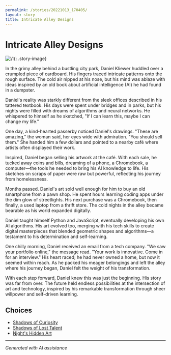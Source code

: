 ```yaml
---
permalink: /stories/20221013_170405/
layout: story
title: Intricate Alley Designs
---
```


# Intricate Alley Designs

![\1](/input_images/20221013_170405){: .story-image}

In the grimy alley behind a bustling city park, Daniel Kliewer huddled over a crumpled piece of cardboard. His fingers traced intricate patterns onto the rough surface. The cold air nipped at his nose, but his mind was ablaze with ideas inspired by an old book about artificial intelligence (AI) he had found in a dumpster.

Daniel's reality was starkly different from the sleek offices described in his tattered textbook. His days were spent under bridges and in parks, but his nights were filled with dreams of algorithms and neural networks. He whispered to himself as he sketched, "If I can learn this, maybe I can change my life."

One day, a kind-hearted passerby noticed Daniel's drawings. "These are amazing," the woman said, her eyes wide with admiration. "You should sell them." She handed him a few dollars and pointed to a nearby café where artists often displayed their work.

Inspired, Daniel began selling his artwork at the café. With each sale, he tucked away coins and bills, dreaming of a phone, a Chromebook, a computer—the tools he needed to bring his AI knowledge to life. His sketches on scraps of paper were raw but powerful, reflecting his journey from homelessness.

Months passed. Daniel's art sold well enough for him to buy an old smartphone from a pawn shop. He spent hours learning coding apps under the dim glow of streetlights. His next purchase was a Chromebook, then finally, a used laptop from a thrift store. The cold nights in the alley became bearable as his world expanded digitally.

Daniel taught himself Python and JavaScript, eventually developing his own AI algorithms. His art evolved too, merging with his tech skills to create digital masterpieces that blended geometric shapes and algorithms—a testament to his determination and self-learning.

One chilly morning, Daniel received an email from a tech company. "We saw your portfolio online," the message read. "Your work is innovative. Come in for an interview." His heart raced; he had never owned a home, but now it seemed within reach. As he packed his meager belongings and left the alley where his journey began, Daniel felt the weight of his transformation.

With each step forward, Daniel knew this was just the beginning. His story was far from over. The future held endless possibilities at the intersection of art and technology, inspired by his remarkable transformation through sheer willpower and self-driven learning.


## Choices

* [Shadows of Curiosity](/stories/20221012_145451)
* [Shadows of Lost Talent](/stories/476485484_1684131429201363_7550930141077594240_n)
* [Night's Hidden Art](/stories/20221013_140920)


---
*Generated with AI assistance*
